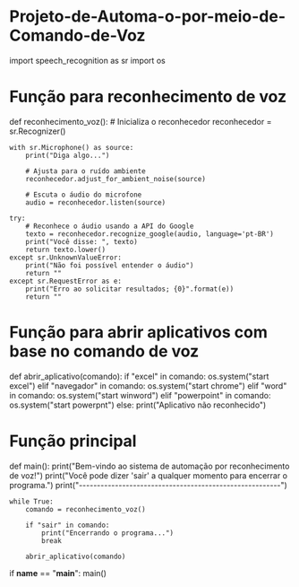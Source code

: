 # Projeto-de-Automa-o-por-meio-de-Comando-de-Voz

import speech_recognition as sr
import os

# Função para reconhecimento de voz
def reconhecimento_voz():
    # Inicializa o reconhecedor
    reconhecedor = sr.Recognizer()

    with sr.Microphone() as source:
        print("Diga algo...")
        
        # Ajusta para o ruído ambiente
        reconhecedor.adjust_for_ambient_noise(source)
        
        # Escuta o áudio do microfone
        audio = reconhecedor.listen(source)

    try:
        # Reconhece o áudio usando a API do Google
        texto = reconhecedor.recognize_google(audio, language='pt-BR')
        print("Você disse: ", texto)
        return texto.lower()
    except sr.UnknownValueError:
        print("Não foi possível entender o áudio")
        return ""
    except sr.RequestError as e:
        print("Erro ao solicitar resultados; {0}".format(e))
        return ""

# Função para abrir aplicativos com base no comando de voz
def abrir_aplicativo(comando):
    if "excel" in comando:
        os.system("start excel")
    elif "navegador" in comando:
        os.system("start chrome")
    elif "word" in comando:
        os.system("start winword")
    elif "powerpoint" in comando:
        os.system("start powerpnt")
    else:
        print("Aplicativo não reconhecido")

# Função principal
def main():
    print("Bem-vindo ao sistema de automação por reconhecimento de voz!")
    print("Você pode dizer 'sair' a qualquer momento para encerrar o programa.")
    print("--------------------------------------------------------")

    while True:
        comando = reconhecimento_voz()

        if "sair" in comando:
            print("Encerrando o programa...")
            break

        abrir_aplicativo(comando)

if __name__ == "__main__":
    main()

